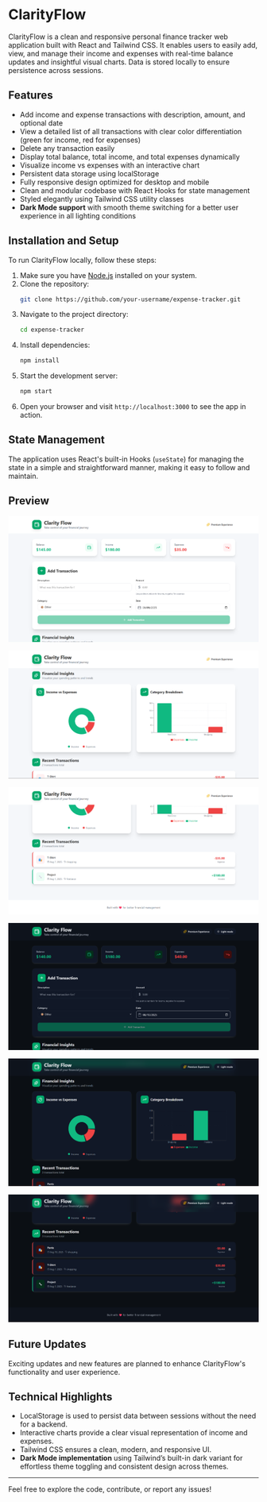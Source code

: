 # ClarityFlow

ClarityFlow is a clean and responsive personal finance tracker web application built with React and Tailwind CSS. It enables users to easily add, view, and manage their income and expenses with real-time balance updates and insightful visual charts. Data is stored locally to ensure persistence across sessions.

## Features

- Add income and expense transactions with description, amount, and optional date  
- View a detailed list of all transactions with clear color differentiation (green for income, red for expenses)  
- Delete any transaction easily  
- Display total balance, total income, and total expenses dynamically  
- Visualize income vs expenses with an interactive chart  
- Persistent data storage using localStorage  
- Fully responsive design optimized for desktop and mobile  
- Clean and modular codebase with React Hooks for state management  
- Styled elegantly using Tailwind CSS utility classes  
- **Dark Mode support** with smooth theme switching for a better user experience in all lighting conditions  

## Installation and Setup

To run ClarityFlow locally, follow these steps:

1. Make sure you have [Node.js](https://nodejs.org/) installed on your system.  
2. Clone the repository:
   ```bash
   git clone https://github.com/your-username/expense-tracker.git
   ```
3. Navigate to the project directory:
   ```bash
   cd expense-tracker
   ```
4. Install dependencies:
   ```bash
   npm install
   ```
5. Start the development server:
   ```bash
   npm start
   ```
6. Open your browser and visit `http://localhost:3000` to see the app in action.

## State Management

The application uses React's built-in Hooks (`useState`) for managing the state in a simple and straightforward manner, making it easy to follow and maintain.

## Preview

![ClarityFlow Screenshot](/Preview/Preview1.png)

![ClarityFlow Screenshot](/Preview/Preview2.png)

![ClarityFlow Screenshot](/Preview/Preview3.png)

![ClarityFlow Screenshot](/Preview/Preview4.png)

![ClarityFlow Screenshot](/Preview/Preview5.png)

![ClarityFlow Screenshot](/Preview/Preview6.png)

## Future Updates

Exciting updates and new features are planned to enhance ClarityFlow's functionality and user experience.

## Technical Highlights

- LocalStorage is used to persist data between sessions without the need for a backend.  
- Interactive charts provide a clear visual representation of income and expenses.  
- Tailwind CSS ensures a clean, modern, and responsive UI.  
- **Dark Mode implementation** using Tailwind’s built-in dark variant for effortless theme toggling and consistent design across themes.  

---

Feel free to explore the code, contribute, or report any issues!
